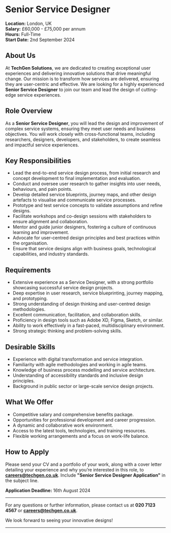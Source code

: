 # **Senior Service Designer**

**Location:** London, UK  
**Salary:** £60,000 - £75,000 per annum  
**Hours:** Full-Time  
**Start Date:** 2nd September 2024

## **About Us**

At **TechGen Solutions**, we are dedicated to creating exceptional user experiences and delivering innovative solutions that drive meaningful change. Our mission is to transform how services are delivered, ensuring they are user-centric and effective. We are looking for a highly experienced **Senior Service Designer** to join our team and lead the design of cutting-edge service experiences.

## **Role Overview**

As a **Senior Service Designer**, you will lead the design and improvement of complex service systems, ensuring they meet user needs and business objectives. You will work closely with cross-functional teams, including researchers, designers, developers, and stakeholders, to create seamless and impactful service experiences.

## **Key Responsibilities**

- Lead the end-to-end service design process, from initial research and concept development to final implementation and evaluation.
- Conduct and oversee user research to gather insights into user needs, behaviours, and pain points.
- Develop detailed service blueprints, journey maps, and other design artefacts to visualise and communicate service processes.
- Prototype and test service concepts to validate assumptions and refine designs.
- Facilitate workshops and co-design sessions with stakeholders to ensure alignment and collaboration.
- Mentor and guide junior designers, fostering a culture of continuous learning and improvement.
- Advocate for user-centred design principles and best practices within the organisation.
- Ensure that service designs align with business goals, technological capabilities, and industry standards.

## **Requirements**

- Extensive experience as a Service Designer, with a strong portfolio showcasing successful service design projects.
- Deep expertise in user research, service blueprinting, journey mapping, and prototyping.
- Strong understanding of design thinking and user-centred design methodologies.
- Excellent communication, facilitation, and collaboration skills.
- Proficiency in design tools such as Adobe XD, Figma, Sketch, or similar.
- Ability to work effectively in a fast-paced, multidisciplinary environment.
- Strong strategic thinking and problem-solving skills.

## **Desirable Skills**

- Experience with digital transformation and service integration.
- Familiarity with agile methodologies and working in agile teams.
- Knowledge of business process modelling and service architecture.
- Understanding of accessibility standards and inclusive design principles.
- Background in public sector or large-scale service design projects.

## **What We Offer**

- Competitive salary and comprehensive benefits package.
- Opportunities for professional development and career progression.
- A dynamic and collaborative work environment.
- Access to the latest tools, technologies, and training resources.
- Flexible working arrangements and a focus on work-life balance.

## **How to Apply**

Please send your CV and a portfolio of your work, along with a cover letter detailing your experience and why you’re interested in this role, to **careers@techgen.co.uk**. Include **"Senior Service Designer Application"** in the subject line.

**Application Deadline:** 16th August 2024

---

For any questions or further information, please contact us at **020 7123 4567** or **careers@techgen.co.uk**.

We look forward to seeing your innovative designs!

---
